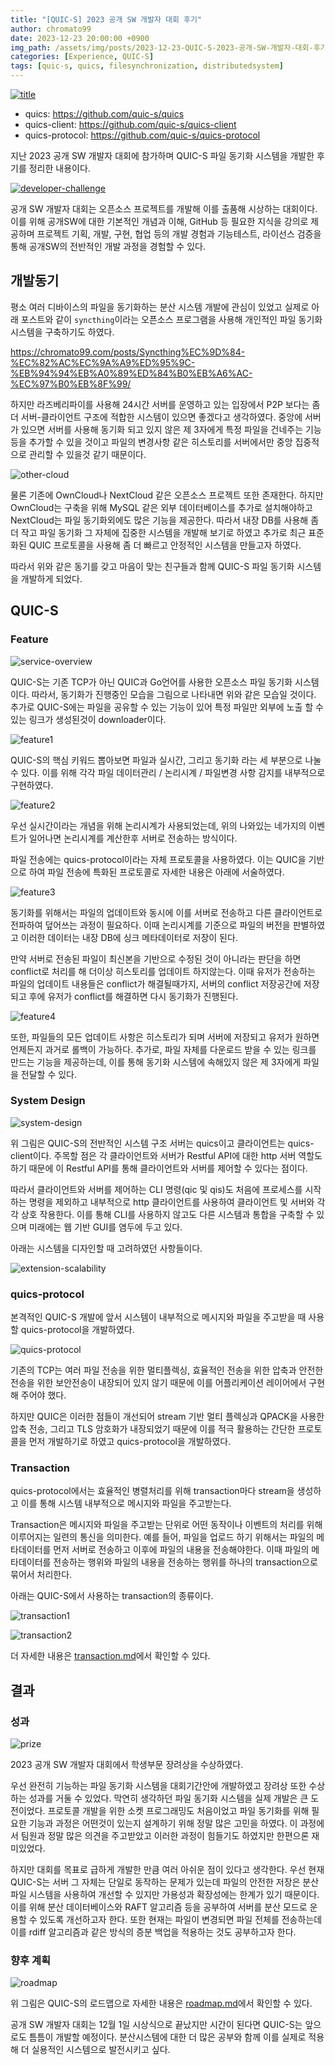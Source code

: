 ```yaml
---
title: "[QUIC-S] 2023 공개 SW 개발자 대회 후기"
author: chromato99
date: 2023-12-23 20:00:00 +0900
img_path: /assets/img/posts/2023-12-23-QUIC-S-2023-공개-SW-개발자-대회-후기/
categories: [Experience, QUIC-S]
tags: [quic-s, quics, filesynchronization, distributedsystem]
---
```


[![title](/title.png)](https://github.com/quic-s/quics)
- quics: <https://github.com/quic-s/quics>
- quics-client: <https://github.com/quic-s/quics-client>
- quics-protocol: <https://github.com/quic-s/quics-protocol>

지난 2023 공개 SW 개발자 대회에 참가하며 QUIC-S 파일 동기화 시스템을 개발한 후기를 정리한 내용이다.

[![developer-challenge](/img_developer_challenge4_2023.png)](https://www.oss.kr/dev_competition)

공개 SW 개발자 대회는 오픈소스 프로젝트를 개발해 이를 출품해 시상하는 대회이다. 
이를 위해 공개SW에 대한 기본적인 개념과 이해, GitHub 등 필요한 지식을 강의로 제공하며 프로젝트 기획, 개발, 구현, 협업 등의 개발 경험과 기능테스트, 라이선스 검증을 통해 공개SW의 전반적인 개발 과정을 경험할 수 있다.

## 개발동기

평소 여러 디바이스의 파일을 동기화하는 분산 시스템 개발에 관심이 있었고 실제로 아래 포스트와 같이 `syncthing`이라는 오픈소스 프로그램을 사용해 개인적인 파일 동기화 시스템을 구축하기도 하였다.

<https://chromato99.com/posts/Syncthing%EC%9D%84-%EC%82%AC%EC%9A%A9%ED%95%9C-%EB%94%94%EB%A0%89%ED%84%B0%EB%A6%AC-%EC%97%B0%EB%8F%99/>

하지만 라즈베리파이를 사용해 24시간 서버를 운영하고 있는 입장에서 P2P 보다는 좀 더 서버-클라이언트 구조에 적합한 시스템이 있으면 좋겠다고 생각하였다. 중앙에 서버가 있으면 서버를 사용해 동기화 되고 있지 않은 제 3자에게 특정 파일을 건네주는 기능 등을 추가할 수 있을 것이고 파일의 변경사항 같은 히스토리를 서버에서만 중앙 집중적으로 관리할 수 있을것 같기 때문이다. 

![other-cloud](/other-cloud.png)

물론 기존에 OwnCloud나 NextCloud 같은 오픈소스 프로젝트 또한 존재한다. 하지만 OwnCloud는 구축을 위해 MySQL 같은 외부 데이터베이스를 추가로 설치해야하고 NextCloud는 파일 동기화외에도 많은 기능을 제공한다. 따라서 내장 DB를 사용해 좀 더 작고 파일 동기화 그 자체에 집중한 시스템을 개발해 보기로 하였고 추가로 최근 표준화된 QUIC 프로토콜을 사용해 좀 더 빠르고 안정적인 시스템을 만들고자 하였다.

따라서 위와 같은 동기를 갖고 마음이 맞는 친구들과 함께 QUIC-S 파일 동기화 시스템을 개발하게 되었다.

## QUIC-S

### Feature

![service-overview](/service-overview.png)

QUIC-S는 기존 TCP가 아닌 QUIC과 Go언어를 사용한 오픈소스 파일 동기화 시스템이다. 따라서, 동기화가 진행중인 모습을 그림으로 나타내면 위와 같은 모습일 것이다. 추가로 QUIC-S에는 파일을 공유할 수 있는 기능이 있어 특정 파일만 외부에 노출 할 수 있는 링크가 생성된것이 downloader이다.

![feature1](/feature1.png)

QUIC-S의 핵심 키워드 뽑아보면 파일과 실시간, 그리고 동기화 라는 세 부분으로 나눌 수 있다.
이를 위해 각각 파일 데이터관리 / 논리시계 / 파일변경 사항 감지를 내부적으로 구현하였다.

![feature2](/feature2.png)

우선 실시간이라는 개념을 위해 논리시계가 사용되었는데, 위의 나와있는 네가지의 이벤트가 일어나면 논리시계를 계산한후 서버로 전송하는 방식이다.

파일 전송에는 quics-protocol이라는 자체 프로토콜을 사용하였다. 이는 QUIC을 기반으로 하여 파일 전송에 특화된 프로토콜로 자세한 내용은 아래에 서술하였다.

![feature3](/feature3.png)

동기화를 위해서는 파일의 업데이트와 동시에 이를 서버로 전송하고 다른 클라이언트로 전파하여 덮어쓰는 과정이 필요하다. 이때 논리시계를 기준으로 파일의 버전을 판별하였고 이러한 데이터는 내장 DB에 싱크 메타데이터로 저장이 된다.  

만약 서버로 전송된 파일이 최신본을 기반으로 수정된 것이 아니라는 판단을 하면 conflict로 처리를 해 더이상 히스토리를 업데이트 하지않는다. 이때 유저가 전송하는 파일의 업데이트 내용들은 conflict가 해결될때가지, 서버의 conflict 저장공간에 저장되고 후에 유저가 conflict를 해결하면 다시 동기화가 진행된다.

![feature4](/feature4.png)

또한, 파일들의 모든 업데이트 사항은 히스토리가 되며 서버에 저장되고 유저가 원하면 언제든지 과거로 롤백이 가능하다. 
추가로, 파일 자체를 다운로드 받을 수 있는 링크를 만드는 기능을 제공하는데, 이를 통해 동기화 시스템에 속해있지 않은 제 3자에게 파일을 전달할 수 있다.

### System Design

![system-design](/system-design.png)

위 그림은 QUIC-S의 전반적인 시스템 구조 서버는 quics이고 클라이언트는 quics-client이다.
주목할 점은 각 클라이언트와 서버가 Restful API에 대한 http 서버 역할도 하기 때문에 이 Restful API를 통해 클라이언트와 서버를 제어할 수 있다는 점이다.

따라서 클라이언트와 서버를 제어하는 CLI 명령(qic 및 qis)도 처음에 프로세스를 시작하는 명령을 제외하고 내부적으로 http 클라이언트를 사용하여 클라이언트 및 서버와 각각 상호 작용한다.
이를 통해 CLI를 사용하지 않고도 다른 시스템과 통합을 구축할 수 있으며 미래에는 웹 기반 GUI를 염두에 두고 있다.

아래는 시스템을 디자인할 때 고려하였던 사항들이다.

![extension-scalability](/extension-scalability.png)

### quics-protocol

본격적인 QUIC-S 개발에 앞서 시스템이 내부적으로 메시지와 파일을 주고받을 때 사용할 quics-protocol을 개발하였다.

![quics-protocol](/quics-protocol.png)

기존의 TCP는 여러 파일 전송을 위한 멀티플렉싱, 효율적인 전송을 위한 압축과 안전한 전송을 위한 보안전송이 내장되어 있지 않기 때문에 이를 어플리케이션 레이어에서 구현해 주어야 했다. 

하지만 QUIC은 이러한 점들이 개선되어 stream 기반 멀티 플렉싱과 QPACK을 사용한 압축 전송, 그리고 TLS 암호화가 내장되었기 때문에 이를 적극 활용하는 간단한 프로토콜을 먼저 개발하기로 하였고 quics-protocol을 개발하였다.

### Transaction

quics-protocol에서는 효율적인 병렬처리를 위해 transaction마다 stream을 생성하고 이를 통해 시스템 내부적으로 메시지와 파일을 주고받는다. 

Transaction은 메시지와 파일을 주고받는 단위로 어떤 동작이나 이벤트의 처리를 위해 이루어지는 일련의 통신을 의미한다. 
예를 들어, 파일을 업로드 하기 위해서는 파일의 메타데이터를 먼저 서버로 전송하고 이후에 파일의 내용을 전송해야한다. 이때 파일의 메타데이터를 전송하는 행위와 파일의 내용을 전송하는 행위를 하나의 transaction으로 묶어서 처리한다.

아래는 QUIC-S에서 사용하는 transaction의 종류이다.

![transaction1](/transaction1.png)

![transaction2](/transaction2.png)

더 자세한 내용은 [transaction.md](https://github.com/quic-s/quics/blob/main/docs/transaction.md)에서 확인할 수 있다.

## 결과

### 성과

![prize](/prize.jpg)

2023 공개 SW 개발자 대회에서 학생부문 장려상을 수상하였다.

우선 완전히 기능하는 파일 동기화 시스템을 대회기간안에 개발하였고 장려상 또한 수상하는 성과를 거둘 수 있었다. 막연히 생각하던 파일 동기화 시스템을 실제 개발은 큰 도전이었다. 프로토콜 개발을 위한 소켓 프로그래밍도 처음이었고 파일 동기화를 위해 필요한 기능과 과정은 어떤것이 있는지 설계하기 위해 정말 많은 고민을 하였다. 이 과정에서 팀원과 정말 많은 의견을 주고받았고 이러한 과정이 힘들기도 하였지만 한편으론 재미있었다.

하지만 대회를 목표로 급하게 개발한 만큼 여러 아쉬운 점이 있다고 생각한다. 우선 현재 QUIC-S는 서버 그 자체는 단일로 동작하는 문제가 있는데 파일의 안전한 저장은 분산 파일 시스템을 사용하여 개선할 수 있지만 가용성과 확장성에는 한계가 있기 때문이다. 이를 위해 분산 데이터베이스와 RAFT 알고리즘 등을 공부하여 서버를 분산 모드로 운용할 수 있도록 개선하고자 한다. 또한 현재는 파일이 변경되면 파일 전체를 전송하는데 이를 rdiff 알고리즘과 같은 방식의 증분 백업을 적용하는 것도 공부하고자 한다.

### 향후 계획

![roadmap](/roadmap.png)

위 그림은 QUIC-S의 로드맵으로 자세한 내용은 [roadmap.md](https://github.com/quic-s/quics/blob/main/ROADMAP.md)에서 확인할 수 있다.

공개 SW 개발자 대회는 12월 1일 시상식으로 끝났지만 시간이 된다면 QUIC-S는 앞으로도 틈틈이 개발할 예정이다. 분산시스템에 대한 더 많은 공부와 함께 이를 실제로 적용해 더 실용적인 시스템으로 발전시키고 싶다.
